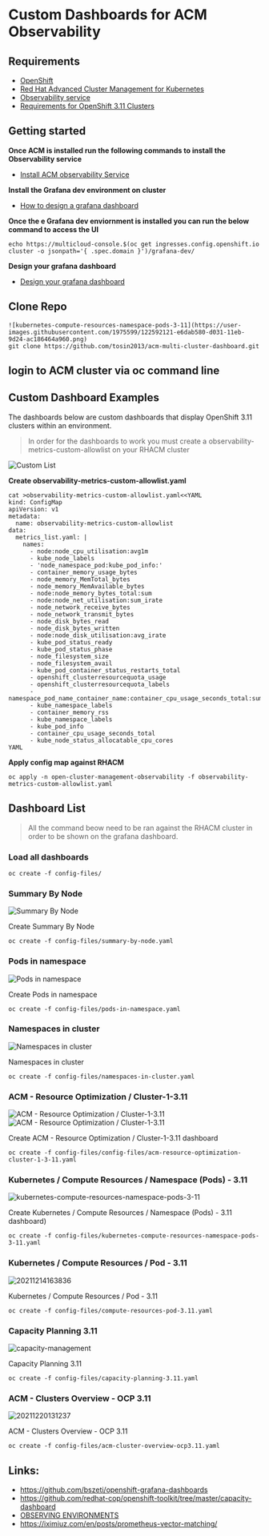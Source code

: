 # Custom Dashboards for ACM Observability

## Requirements
* [OpenShift](https://www.openshift.com/)
* [Red Hat Advanced Cluster Management for Kubernetes](https://access.redhat.com/documentation/en-us/red_hat_advanced_cluster_management_for_kubernetes/2.4)
*  [Observability service](https://access.redhat.com/documentation/en-us/red_hat_advanced_cluster_management_for_kubernetes/2.4/html/observability/observing-environments-intro#enable-observability)
* [Requirements for OpenShift 3.11 Clusters](requirements-for-openshift-3.11.md)

## Getting started 
**Once ACM is installed run the following commands to install the Observability service**  
* [Install ACM observability Service](install-acm-observability-service.md)

**Install the Grafana dev environment on cluster**
* [How to design a grafana dashboard](https://github.com/open-cluster-management/multicluster-observability-operator/tree/main/tools)

**Once the e Grafana dev enviornment is installed you can run the below command to access the UI** 
```
echo https://multicloud-console.$(oc get ingresses.config.openshift.io cluster -o jsonpath='{ .spec.domain }')/grafana-dev/
```

**Design your grafana dashboard**  
* [Design your grafana dashboard](https://github.com/open-cluster-management/multicluster-observability-operator/tree/main/tools)

## Clone Repo
```
![kubernetes-compute-resources-namespace-pods-3-11](https://user-images.githubusercontent.com/1975599/122592121-e6dab580-d031-11eb-9d24-ac186464a960.png)
git clone https://github.com/tosin2013/acm-multi-cluster-dashboard.git
```

## login to ACM cluster via oc command line

## Custom Dashboard Examples
The dashboards below are custom dashboards that display OpenShift 3.11 clusters within an environment. 

> In order for the dashboards to work you must create a observability-metrics-custom-allowlist on your RHACM cluster

![Custom List](images/custom-list.png)


**Create observability-metrics-custom-allowlist.yaml**
```
cat >observability-metrics-custom-allowlist.yaml<<YAML
kind: ConfigMap
apiVersion: v1
metadata:
  name: observability-metrics-custom-allowlist
data:
  metrics_list.yaml: |
    names:
      - node:node_cpu_utilisation:avg1m
      - kube_node_labels
      - 'node_namespace_pod:kube_pod_info:'
      - container_memory_usage_bytes
      - node_memory_MemTotal_bytes
      - node_memory_MemAvailable_bytes
      - node:node_memory_bytes_total:sum
      - node:node_net_utilisation:sum_irate
      - node_network_receive_bytes
      - node_network_transmit_bytes
      - node_disk_bytes_read
      - node_disk_bytes_written
      - node:node_disk_utilisation:avg_irate
      - kube_pod_status_ready
      - kube_pod_status_phase
      - node_filesystem_size
      - node_filesystem_avail
      - kube_pod_container_status_restarts_total
      - openshift_clusterresourcequota_usage
      - openshift_clusterresourcequota_labels
      - namespace_pod_name_container_name:container_cpu_usage_seconds_total:sum_rate
      - kube_namespace_labels
      - container_memory_rss
      - kube_namespace_labels
      - kube_pod_info
      - container_cpu_usage_seconds_total
      - kube_node_status_allocatable_cpu_cores
YAML
```
**Apply config map against RHACM**
```
oc apply -n open-cluster-management-observability -f observability-metrics-custom-allowlist.yaml
```

## Dashboard List 
> All the command beow need to be ran against the RHACM cluster in order to be shown on the grafana dashboard. 

### Load all dashboards
```
oc create -f config-files/
```

### Summary By Node 
![Summary By Node](images/summary-by-node.png)

Create Summary By Node 
```
oc create -f config-files/summary-by-node.yaml
```

### Pods in namespace
![Pods in namespace](images/pods-in-namespace.png)

Create Pods in namespace
```
oc create -f config-files/pods-in-namespace.yaml
```

### Namespaces in cluster 
![Namespaces in cluster](images/namespaces-in-cluster.png)

Namespaces in cluster
```
oc create -f config-files/namespaces-in-cluster.yaml
```

### ACM - Resource Optimization / Cluster-1-3.11
![ACM - Resource Optimization / Cluster-1-3.11](images/acm-resource-optimization-cluster-1-3-11-cpu.png)
![ACM - Resource Optimization / Cluster-1-3.11](images/acm-resource-optimization-cluster-1-3-11-memory.png)

Create ACM - Resource Optimization / Cluster-1-3.11 dashboard
```
oc create -f config-files/config-files/acm-resource-optimization-cluster-1-3-11.yaml
```

### Kubernetes / Compute Resources / Namespace (Pods) - 3.11 
![kubernetes-compute-resources-namespace-pods-3-11](https://user-images.githubusercontent.com/1975599/122592197-f9ed8580-d031-11eb-885f-b4b58ebb19cd.png)


Create Kubernetes / Compute Resources / Namespace (Pods) - 3.11 dashboard)
```
oc create -f config-files/kubernetes-compute-resources-namespace-pods-3-11.yaml
```
### Kubernetes / Compute Resources / Pod - 3.11
![20211214163836](https://i.imgur.com/MaZ2Tf3.png)

Kubernetes / Compute Resources / Pod - 3.11
```
oc create -f config-files/compute-resources-pod-3.11.yaml
```

###  Capacity Planning 3.11 
![capacity-management](https://user-images.githubusercontent.com/1975599/122591100-7d0ddc00-d030-11eb-8b9e-ca9b7484c05c.png)

Capacity Planning 3.11 
```
oc create -f config-files/capacity-planning-3.11.yaml
```

###  ACM - Clusters Overview - OCP 3.11
![20211220131237](https://i.imgur.com/eGigTzr.png)

ACM - Clusters Overview - OCP 3.11
```
oc create -f config-files/acm-cluster-overview-ocp3.11.yaml
```

## Links: 
* https://github.com/bszeti/openshift-grafana-dashboards
* https://github.com/redhat-cop/openshift-toolkit/tree/master/capacity-dashboard
* [OBSERVING ENVIRONMENTS](https://access.redhat.com/documentation/en-us/red_hat_advanced_cluster_management_for_kubernetes/2.2/html-single/observing_environments/index)
* https://iximiuz.com/en/posts/prometheus-vector-matching/
